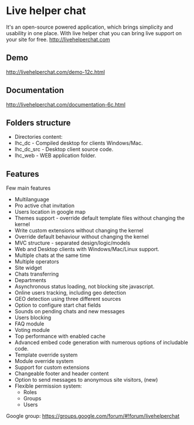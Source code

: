 Live helper chat
==============

It's an open-source powered application, which brings simplicity and usability in one place. With live helper chat you can bring live support on your site for free. http://livehelperchat.com

## Demo
http://livehelperchat.com/demo-12c.html

## Documentation
http://livehelperchat.com/documentation-6c.html

## Folders structure

 * Directories content:
  * lhc_dc - Compiled desktop for clients Windows/Mac.
  * lhc_dc_src - Desktop client source code.
  * lhc_web - WEB application folder.

## Features

Few main features

 * Multilanguage
 * Pro active chat invitation
 * Users location in google map
 * Themes support - override default template files without changing the kernel
 * Write custom extensions without changing the kernel
 * Override default behaviour without changing the kernel
 * MVC structure - separated design/logic/models
 * Web and Desktop clients with Windows/Mac/Linux support.
 * Multiple chats at the same time
 * Multiple operators
 * Site widget
 * Chats transferring
 * Departments
 * Asynchronous status loading, not blocking site javascript.
 * Online users tracking, including geo detection
 * GEO detection using three different sources
 * Option to configure start chat fields
 * Sounds on pending chats and new messages
 * Users blocking
 * FAQ module
 * Voting module
 * Top performance with enabled cache
 * Advanced embed code generation with numerous options of includable code.
 * Template override system
 * Module override system
 * Support for custom extensions
 * Changeable footer and header content
 * Option to send messages to anonymous site visitors, (new)
 * Flexible permission system:
   * Roles
   * Groups
   * Users

Google group:
https://groups.google.com/forum/#!forum/livehelperchat
